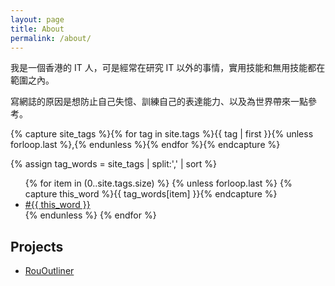 ```yaml
---
layout: page
title: About
permalink: /about/
---
```


<!--IT, Finance, Apple, iOS Automation, HKSL-->
我是一個香港的 IT 人，可是經常在研究 IT 以外的事情，實用技能和無用技能都在範圍之內。

<!--
想用三個點來記錄一件事情，因為三件事最容易讓別人記住。
-->
寫網誌的原因是想防止自己失憶、訓練自己的表達能力、以及為世界帶來一點參考。

<!-- Get the tag name for every tag on the site and set them
to the `site_tags` variable. -->


{% capture site_tags %}{% for tag in site.tags %}{{ tag | first }}{% unless forloop.last %},{% endunless %}{% endfor %}{% endcapture %}


<!-- `tag_words` is a sorted array of the tag names. -->
{% assign tag_words = site_tags | split:',' | sort %}

<!-- List of all tags -->
<ul class="tags">
	{% for item in (0..site.tags.size) %}
		{% unless forloop.last %}
			{% capture this_word %}{{ tag_words[item] }}{% endcapture %}
			<li>
				<a href="{{ site.baseurl }}/tags/#{{ this_word | cgi_escape }}" class="tag">#{{ this_word }}</a>
			</li>
		{% endunless %}
	{% endfor %}
</ul>

## Projects

* [RouOutliner](https://rououtliner.github.io)
